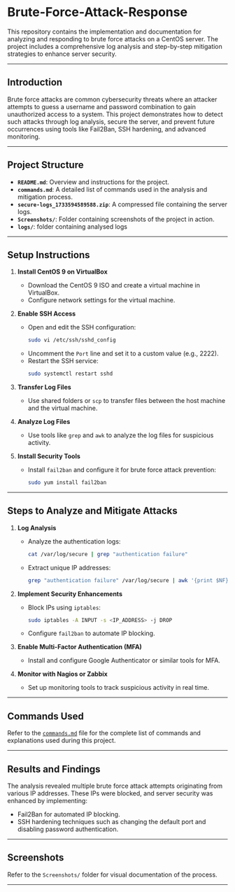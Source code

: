 # Brute-Force-Attack-Response

This repository contains the implementation and documentation for analyzing and responding to brute force attacks on a CentOS server. The project includes a comprehensive log analysis and step-by-step mitigation strategies to enhance server security.

---

## Introduction

Brute force attacks are common cybersecurity threats where an attacker attempts to guess a username and password combination to gain unauthorized access to a system. This project demonstrates how to detect such attacks through log analysis, secure the server, and prevent future occurrences using tools like Fail2Ban, SSH hardening, and advanced monitoring.

---

## Project Structure
- **`README.md`**: Overview and instructions for the project.
- **`commands.md`**: A detailed list of commands used in the analysis and mitigation process.
- **`secure-logs_1733594589588.zip`**: A compressed file containing the server logs.
- **`Screenshots/`**: Folder containing screenshots of the project in action.
- **`logs/`**: folder containing analysed logs

---

## Setup Instructions

1. **Install CentOS 9 on VirtualBox**
   - Download the CentOS 9 ISO and create a virtual machine in VirtualBox.
   - Configure network settings for the virtual machine.

2. **Enable SSH Access**
   - Open and edit the SSH configuration:
     ```bash
     sudo vi /etc/ssh/sshd_config
     ```
   - Uncomment the `Port` line and set it to a custom value (e.g., 2222).
   - Restart the SSH service:
     ```bash
     sudo systemctl restart sshd
     ```

3. **Transfer Log Files**
   - Use shared folders or `scp` to transfer files between the host machine and the virtual machine.

4. **Analyze Log Files**
   - Use tools like `grep` and `awk` to analyze the log files for suspicious activity.

5. **Install Security Tools**
   - Install `fail2ban` and configure it for brute force attack prevention:
     ```bash
     sudo yum install fail2ban
     ```

---

## Steps to Analyze and Mitigate Attacks

1. **Log Analysis**
   - Analyze the authentication logs:
     ```bash
     cat /var/log/secure | grep "authentication failure"
     ```
   - Extract unique IP addresses:
     ```bash
     grep "authentication failure" /var/log/secure | awk '{print $NF}' | sort | uniq
     ```

2. **Implement Security Enhancements**
   - Block IPs using `iptables`:
     ```bash
     sudo iptables -A INPUT -s <IP_ADDRESS> -j DROP
     ```
   - Configure `fail2ban` to automate IP blocking.

3. **Enable Multi-Factor Authentication (MFA)**
   - Install and configure Google Authenticator or similar tools for MFA.

4. **Monitor with Nagios or Zabbix**
   - Set up monitoring tools to track suspicious activity in real time.

---

## Commands Used

Refer to the [`commands.md`](commands.md) file for the complete list of commands and explanations used during this project.

---

## Results and Findings

The analysis revealed multiple brute force attack attempts originating from various IP addresses. These IPs were blocked, and server security was enhanced by implementing:
- Fail2Ban for automated IP blocking.
- SSH hardening techniques such as changing the default port and disabling password authentication.

---

## Screenshots

Refer to the `Screenshots/` folder for visual documentation of the process.

---


